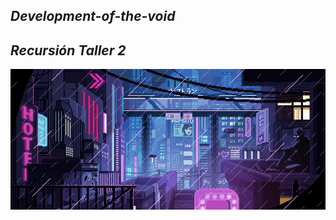 ## _Development-of-the-void_
## _Recursión Taller 2_
![Development-of-the-void](https://github.com/VOIDX66/Development-of-the-void/blob/master/giphy.gif)
